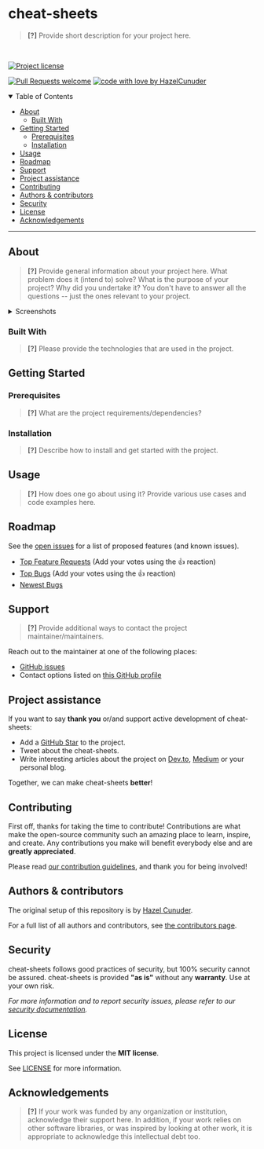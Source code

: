 # cheat-sheets

> **[?]** 
> Provide short description for your project here.

<br />

[![Project license](https://img.shields.io/github/license/HazelCunuder/cheat-sheets.svg?style=flat-square)](LICENSE)

[![Pull Requests welcome](https://img.shields.io/badge/PRs-welcome-ff69b4.svg?style=flat-square)](https://github.com/HazelCunuder/cheat-sheets/issues?q=is%3Aissue+is%3Aopen+label%3A%22help+wanted%22)
[![code with love by HazelCunuder](https://img.shields.io/badge/%3C%2F%3E%20with%20%E2%99%A5%20by-HazelCunuder-ff1414.svg?style=flat-square)](https://github.com/HazelCunuder)



<details open="open">
<summary>Table of Contents</summary>

- [About](#about)
  - [Built With](#built-with)
- [Getting Started](#getting-started)
  - [Prerequisites](#prerequisites)
  - [Installation](#installation)
- [Usage](#usage)
- [Roadmap](#roadmap)
- [Support](#support)
- [Project assistance](#project-assistance)
- [Contributing](#contributing)
- [Authors & contributors](#authors--contributors)
- [Security](#security)
- [License](#license)
- [Acknowledgements](#acknowledgements)

</details>

---

## About

> **[?]**
> Provide general information about your project here.
> What problem does it (intend to) solve?
> What is the purpose of your project?
> Why did you undertake it?
> You don't have to answer all the questions -- just the ones relevant to your project.

<details>
<summary>Screenshots</summary>
<br>

> **[?]**
> Please provide your screenshots here.

|                               Home Page                               |                               Login Page                               |
| :-------------------------------------------------------------------: | :--------------------------------------------------------------------: |
| <img src="docs/images/screenshot.png" title="Home Page" width="100%"> | <img src="docs/images/screenshot.png" title="Login Page" width="100%"> |

</details>

### Built With

> **[?]**
> Please provide the technologies that are used in the project.

## Getting Started

### Prerequisites

> **[?]**
> What are the project requirements/dependencies?

### Installation

> **[?]**
> Describe how to install and get started with the project.

## Usage

> **[?]**
> How does one go about using it?
> Provide various use cases and code examples here.

## Roadmap

See the [open issues](https://github.com/HazelCunuder/cheat-sheets/issues) for a list of proposed features (and known issues).

- [Top Feature Requests](https://github.com/HazelCunuder/cheat-sheets/issues?q=label%3Aenhancement+is%3Aopen+sort%3Areactions-%2B1-desc) (Add your votes using the 👍 reaction)
- [Top Bugs](https://github.com/HazelCunuder/cheat-sheets/issues?q=is%3Aissue+is%3Aopen+label%3Abug+sort%3Areactions-%2B1-desc) (Add your votes using the 👍 reaction)
- [Newest Bugs](https://github.com/HazelCunuder/cheat-sheets/issues?q=is%3Aopen+is%3Aissue+label%3Abug)

## Support

> **[?]**
> Provide additional ways to contact the project maintainer/maintainers.

Reach out to the maintainer at one of the following places:

- [GitHub issues](https://github.com/HazelCunuder/cheat-sheets/issues/new?assignees=&labels=question&template=04_SUPPORT_QUESTION.md&title=support%3A+)
- Contact options listed on [this GitHub profile](https://github.com/HazelCunuder)

## Project assistance

If you want to say **thank you** or/and support active development of cheat-sheets:

- Add a [GitHub Star](https://github.com/HazelCunuder/cheat-sheets) to the project.
- Tweet about the cheat-sheets.
- Write interesting articles about the project on [Dev.to](https://dev.to/), [Medium](https://medium.com/) or your personal blog.

Together, we can make cheat-sheets **better**!

## Contributing

First off, thanks for taking the time to contribute! Contributions are what make the open-source community such an amazing place to learn, inspire, and create. Any contributions you make will benefit everybody else and are **greatly appreciated**.


Please read [our contribution guidelines](docs/CONTRIBUTING.md), and thank you for being involved!

## Authors & contributors

The original setup of this repository is by [Hazel Cunuder](https://github.com/HazelCunuder).

For a full list of all authors and contributors, see [the contributors page](https://github.com/HazelCunuder/cheat-sheets/contributors).

## Security

cheat-sheets follows good practices of security, but 100% security cannot be assured.
cheat-sheets is provided **"as is"** without any **warranty**. Use at your own risk.

_For more information and to report security issues, please refer to our [security documentation](docs/SECURITY.md)._

## License

This project is licensed under the **MIT license**.

See [LICENSE](LICENSE) for more information.

## Acknowledgements

> **[?]**
> If your work was funded by any organization or institution, acknowledge their support here.
> In addition, if your work relies on other software libraries, or was inspired by looking at other work, it is appropriate to acknowledge this intellectual debt too.
